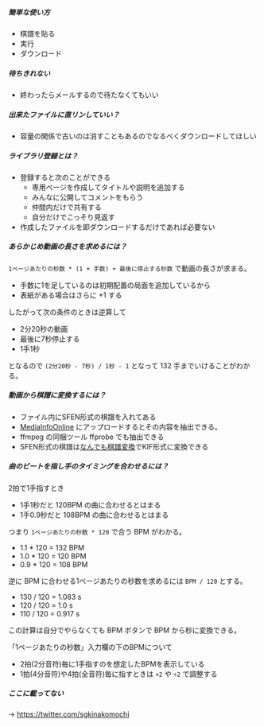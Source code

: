 ##### 簡単な使い方

- 棋譜を貼る
- 実行
- ダウンロード

##### 待ちきれない

- 終わったらメールするので待たなくてもいい

##### 出来たファイルに直リンしていい？

- 容量の関係で古いのは消すこともあるのでなるべくダウンロードしてほしい

##### ライブラリ登録とは？

- 登録すると次のことができる
  - 専用ページを作成してタイトルや説明を追加する
  - みんなに公開してコメントをもらう
  - 仲間内だけで共有する
  - 自分だけでこっそり見返す
- 作成したファイルを即ダウンロードするだけであれば必要ない

##### あらかじめ動画の長さを求めるには？

`1ページあたりの秒数 * (1 + 手数) + 最後に停止する秒数` で動画の長さが求まる。

- 手数に1を足しているのは初期配置の局面を追加しているから
- 表紙がある場合はさらに +1 する

したがって次の条件のときは逆算して

- 2分20秒の動画
- 最後に7秒停止する
- 1手1秒

となるので `(2分20秒 - 7秒) / 1秒 - 1` となって 132 手までいけることがわかる。

##### 動画から棋譜に変換するには？

- ファイル内にSFEN形式の棋譜を入れてある
- [MediaInfoOnline](https://mediaarea.net/MediaInfoOnline) にアップロードするとその内容を抽出できる。
- ffmpeg の同梱ツール ffprobe でも抽出できる
- SFEN形式の棋譜は[なんでも棋譜変換](https://www.shogi-extend.com/adapter)でKIF形式に変換できる

##### 曲のビートを指し手のタイミングを合わせるには？

2拍で1手指すとき

- 1手1秒だと 120BPM の曲に合わせるとはまる
- 1手0.9秒だと 108BPM の曲に合わせるとはまる

つまり `1ページあたりの秒数 * 120` で合う BPM がわかる。

- 1.1 * 120 = 132 BPM
- 1.0 * 120 = 120 BPM
- 0.9 * 120 = 108 BPM

逆に BPM に合わせる1ページあたりの秒数を求めるには `BPM / 120` とする。

- 130 / 120 = 1.083 s
- 120 / 120 = 1.0 s
- 110 / 120 = 0.917 s

この計算は自分でやらなくても BPM ボタンで BPM から秒に変換できる。

「1ページあたりの秒数」入力欄の下のBPMについて

- 2拍(2分音符)毎に1手指すのを想定したBPMを表示している
- 1拍(4分音符)や4拍(全音符)毎に指すときは `×2` や `÷2` で調整する

##### ここに載ってない

→ https://twitter.com/sgkinakomochi

